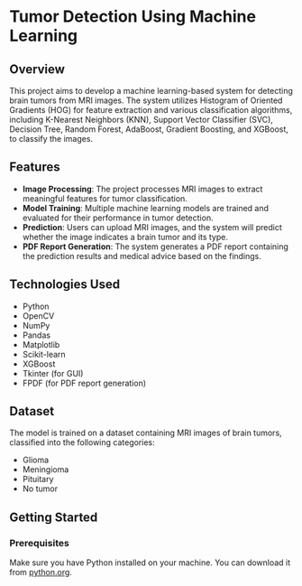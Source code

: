 # Tumor Detection Using Machine Learning

## Overview

This project aims to develop a machine learning-based system for detecting brain tumors from MRI images. The system utilizes Histogram of Oriented Gradients (HOG) for feature extraction and various classification algorithms, including K-Nearest Neighbors (KNN), Support Vector Classifier (SVC), Decision Tree, Random Forest, AdaBoost, Gradient Boosting, and XGBoost, to classify the images.

## Features

- **Image Processing**: The project processes MRI images to extract meaningful features for tumor classification.
- **Model Training**: Multiple machine learning models are trained and evaluated for their performance in tumor detection.
- **Prediction**: Users can upload MRI images, and the system will predict whether the image indicates a brain tumor and its type.
- **PDF Report Generation**: The system generates a PDF report containing the prediction results and medical advice based on the findings.

## Technologies Used

- Python
- OpenCV
- NumPy
- Pandas
- Matplotlib
- Scikit-learn
- XGBoost
- Tkinter (for GUI)
- FPDF (for PDF report generation)

## Dataset

The model is trained on a dataset containing MRI images of brain tumors, classified into the following categories:
- Glioma
- Meningioma
- Pituitary
- No tumor

## Getting Started

### Prerequisites

Make sure you have Python installed on your machine. You can download it from [python.org](https://www.python.org/downloads/).




